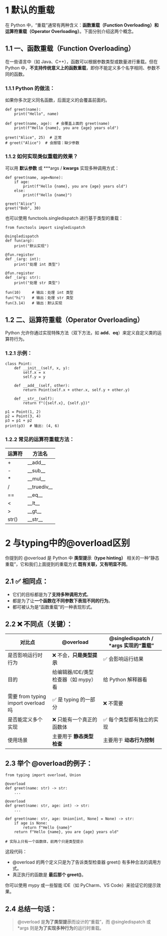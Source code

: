 # 1 默认的重载
在 Python 中，“重载”通常有两种含义：**函数重载（Function Overloading）和运算符重载（Operator Overloading）**。下面分别介绍这两个概念。

## 1.1 **一、函数重载（Function Overloading）**
在一些语言中（如 Java、C++），函数可以根据参数类型或数量进行重载。但在 Python 中，**不支持传统意义上的函数重载**，即你不能定义多个名字相同、参数不同的函数。
### 1.1.1 **Python 的做法：**
如果你多次定义同名函数，后面定义的会覆盖前面的。

```
def greet(name):
    print("Hello", name)

def greet(name, age):  # 会覆盖上面的 greet(name)
    print(f"Hello {name}, you are {age} years old")

greet("Alice", 25)  # 正常
# greet("Alice")  # 会报错：缺少参数
```

### 1.1.2 **如何实现类似重载的效果？**
可以用 **默认参数** 或 ***args / **kwargs** 实现多种调用方式：

```
def greet(name, age=None):
    if age:
        print(f"Hello {name}, you are {age} years old")
    else:
        print(f"Hello {name}")

greet("Alice")
greet("Bob", 30)
```

也可以使用 functools.singledispatch 进行基于类型的重载：

```
from functools import singledispatch

@singledispatch
def fun(arg):
    print("默认实现")

@fun.register
def _(arg: int):
    print("处理 int 类型")

@fun.register
def _(arg: str):
    print("处理 str 类型")

fun(10)     # 输出：处理 int 类型
fun("hi")   # 输出：处理 str 类型
fun(3.14)   # 输出：默认实现
```

  
## 1.2 **二、运算符重载（Operator Overloading）**
Python 允许你通过实现特殊方法（双下方法，如 __add__、__eq__）来定义自定义类的运算符行为。
### 1.2.1 **示例：**

```
class Point:
    def __init__(self, x, y):
        self.x = x
        self.y = y

    def __add__(self, other):
        return Point(self.x + other.x, self.y + other.y)

    def __str__(self):
        return f"({self.x}, {self.y})"

p1 = Point(1, 2)
p2 = Point(3, 4)
p3 = p1 + p2
print(p3)  # 输出: (4, 6)
```

### 1.2.2 **常见的运算符重载方法：**

| **运算符** | **方法名**       |
| ------- | ------------- |
| +       | \_\_add__     |
| -       | \_\_sub__     |
| *       | \_\_mul__     |
| /       | \_\_truediv__ |
| ==      | \_\_eq__      |
| <       | \_\_lt__      |
| >       | \_\_gt__      |
| str()   | \_\_str__     |
# 2 与typing中的@overload区别
你提到的 @overload 是 Python 中 **类型提示（type hinting）** 相关的一种“静态重载”，它和我们上面提到的重载方式 **既有关联，又有明显不同**。

## 2.1 **✅ 相同点：**
- 它们的目标都是为了**支持多种调用方式**。
- 都是为了让**一个函数在不同参数下表现不同的行为**。
- 都可被认为是“函数重载”的一种表现形式。
## 2.2 **❌ 不同点（关键）：**

|**对比点**|@overload|@singledispatch **/** *args **实现的“重载”**|
|---|---|---|
|是否影响运行时行为|❌ 不会，**只是类型提示**|✅ 会影响运行结果|
|目的|给编辑器/IDE/类型检查器（如 mypy）看|给 Python 解释器看|
|需要 from typing import overload 吗|✅ 是 typing 的一部分|❌ 不需要|
|是否能定义多个实现|❌ 只能有一个真正的函数体|✅ 每个类型都有独立的实现|
|使用场景|主要用于 **静态类型检查**|主要用于 **动态行为控制**|

## 2.3 **举个 @overload的例子：**

```
from typing import overload, Union

@overload
def greet(name: str) -> str:
    ...

@overload
def greet(name: str, age: int) -> str:
    ...

def greet(name: str, age: Union[int, None] = None) -> str:
    if age is None:
        return f"Hello {name}"
    return f"Hello {name}, you are {age} years old"

# 实际上只有一个函数体，前两个只是类型提示
```

这段代码：
- @overload 的两个定义只是为了告诉类型检查器 greet() 有多种合法的调用方式。
- 真正执行的函数是 **最后那个 greet()**。

你可以使用 mypy 或一些智能 IDE（如 PyCharm、VS Code）来验证它的提示效果。
## 2.4 **总结一句话：**

> @overload 是**为了类型提示**而设计的“重载”，而 @singledispatch 或 *args 则是**为了实现多种行为**的运行时重载。
